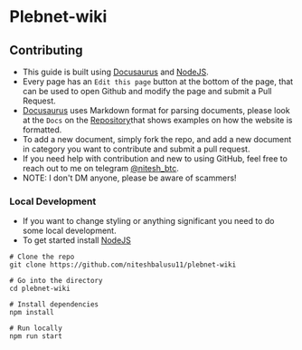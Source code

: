 # Plebnet-wiki

## Contributing
- This guide is built using [Docusaurus](https://docusaurus.io/) and [NodeJS](https://nodejs.org/en).
- Every page has an `Edit this page` button at the bottom of the page, that can be used to open Github and modify the page and submit a Pull Request.
- [Docusaurus](https://docusaurus.io/) uses Markdown format for parsing documents, please look at the `Docs` on the [Repository](https://github.com/niteshbalusu11/plebnet-wiki)that shows examples on how the website is formatted.
- To add a new document, simply fork the repo, and add a new document in category you want to contribute and submit a pull request.
- If you need help with contribution and new to using GitHub, feel free to reach out to me on telegram [@nitesh_btc](https://t.me/nitesh_btc).
- NOTE: I don't DM anyone, please be aware of scammers!

### Local Development
- If you want to change styling or anything significant you need to do some local development.
- To get started install [NodeJS](https://nodejs.org/en)

```
# Clone the repo
git clone https://github.com/niteshbalusu11/plebnet-wiki

# Go into the directory
cd plebnet-wiki

# Install dependencies
npm install

# Run locally
npm run start
```
